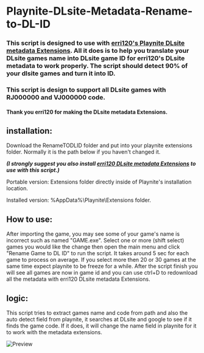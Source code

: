 # Playnite-DLsite-Metadata-Rename-to-DL-ID

### This script is designed to use with [erri120's Playnite DLsite metadata Extensions](https://github.com/erri120/Playnite.Extensions). All it does is to help you translate your DLsite games name into DLsite game ID for erri120's DLsite metadata to work properly. The script should detect 90% of your dlsite games and turn it into ID.

### This script is design to support all DLsite games with RJ000000 and VJ000000 code.

#### Thank you erri120 for making the DLsite metadata Extensions.



## installation:
Download the RenameTODLID folder and put into your playnite extensions folder. Normally it is the path below if you haven't changed it.

***(I strongly suggest you also install [erri120 DLsite metadata Extensions](https://github.com/erri120/Playnite.Extensions) to use with this script.)***

Portable version: Extensions folder directly inside of Playnite's installation location.

Installed version: %AppData%\Playnite\Extensions folder.


## How to use:
After importing the game, you may see some of your game's name is incorrect such as named "GAME.exe". Select one or more (shift select) games you would like the change then open the main menu and click "Rename Game to DL ID" to run the script. It takes around 5 sec for each game to process on average. If you select more then 20 or 30 games at the same time expect playnite to be freeze for a while. After the script finish you will see all games are now in game id and you can use ctrl+D to redownload all the metadata with erri120 DLsite metadata Extensions.


## logic:
This script tries to extract games name and code from path and also the auto detect field from playnite, it searches at DLsite and google to see if it finds the game code. If it does, it will change the name field in playnite for it to work with the metadata extensions.



![Preview](/Preview.gif)
